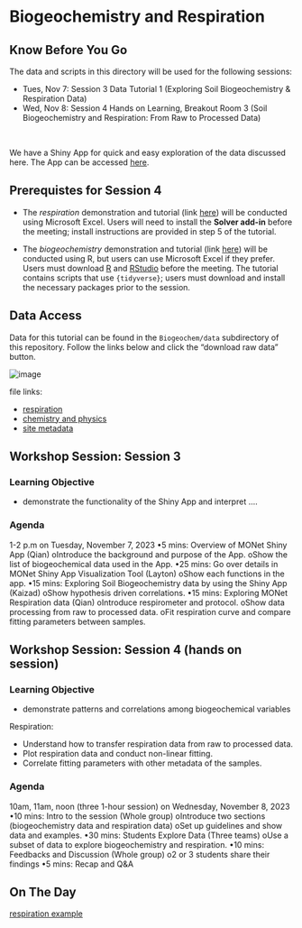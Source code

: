 Biogeochemistry and Respiration
================

## Know Before You Go

The data and scripts in this directory will be used for the following sessions:
- Tues, Nov 7: Session 3 Data Tutorial 1 (Exploring Soil Biogeochemistry & Respiration Data)
- Wed, Nov 8: Session 4 Hands on Learning, Breakout Room 3 (Soil Biogeochemistry and Respiration: From Raw to Processed Data)
<br>

We have a Shiny App for quick and easy exploration of the data discussed here. The App can be accessed [here](https://shinyproxy.emsl.pnnl.gov/app/1000soils).


## Prerequistes for Session 4

- The _respiration_ demonstration and tutorial (link [here](https://github.com/EMSL-MONet/CommSciMtg_Nov23/blob/main/Biogeochem/Respration%20Curve%20Fitting%20with%20Excel.docx)) will be conducted using Microsoft Excel. Users will need to install the **Solver add-in** before the meeting; install instructions are provided in step 5 of the tutorial. 

- The _biogeochemistry_ demonstration and tutorial (link [here]()) will be conducted using R, but users can use Microsoft Excel if they prefer. Users must download [R](https://cran.r-project.org/) and [RStudio](https://posit.co/downloads/) before the meeting. The tutorial contains scripts that use `{tidyverse}`; users must download and install the necessary packages prior to the session.


## Data Access

Data for this tutorial can be found in the `Biogeochem/data` subdirectory of this repository. Follow the links
below and click the “download raw data” button.

![image](https://github.com/EMSL-MONet/CommSciMtg_Nov23/assets/50244730/1a5382ac-8708-455f-88b5-06b66c117725)


file links:

- [respiration](https://github.com/EMSL-MONet/CommSciMtg_Nov23/blob/main/Biogeochem/data/Respiration_Raw_Data.csv)
- [chemistry and
  physics](https://github.com/EMSL-MONet/CommSciMtg_Nov23/blob/main/Biogeochem/data/bgc_data.csv)
- [site
  metadata](https://github.com/EMSL-MONet/CommSciMtg_Nov23/blob/main/Biogeochem/data/bgc_metadata.csv)


## Workshop Session: Session 3
### Learning Objective
- demonstrate the functionality of the Shiny App and interpret ....

### Agenda
1-2 p.m on Tuesday, November 7, 2023
•5 mins: Overview of MONet Shiny App (Qian)
oIntroduce the background and purpose of the App.
oShow the list of biogeochemical data used in the App.
•25 mins: Go over details in MONet Shiny App Visualization Tool (Layton)
oShow each functions in the app.
•15 mins: Exploring Soil Biogeochemistry data by using the Shiny App (Kaizad)
oShow hypothesis driven correlations.
•15 mins: Exploring MONet Respiration data (Qian)
oIntroduce respirometer and protocol.
oShow data processing from raw to processed data.
oFit respiration curve and compare fitting parameters between samples.

## Workshop Session: Session 4 (hands on session)
### Learning Objective
- demonstrate patterns and correlations among biogeochemical variables

Respiration:
- Understand how to transfer respiration data from raw to processed data.
- Plot respiration data and conduct non-linear fitting.
- Correlate fitting parameters with other metadata of the samples. 

### Agenda

10am, 11am, noon (three 1-hour session) on Wednesday, November 8, 2023
•10 mins: Intro to the session (Whole group)
oIntroduce two sections (biogeochemistry data and respiration data)
oSet up guidelines and show data and examples.
•30 mins: Students Explore Data (Three teams)
oUse a subset of data to explore biogeochemistry and respiration.
•10 mins: Feedbacks and Discussion (Whole group)
o2 or 3 students share their findings
•5 mins: Recap and Q&A




## On The Day

[respiration example](https://github.com/EMSL-MONet/CommSciMtg_Nov23/blob/main/Biogeochem/data/Respiration_Example.xlsx)


